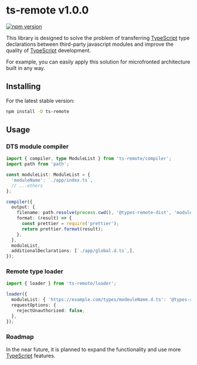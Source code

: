 # ts-remote v1.0.0

[![npm version](https://badge.fury.io/js/ts-remote.svg)](https://www.npmjs.com/package/ts-remote)

This library is designed to solve the problem of transferring [TypeScript](https://www.typescriptlang.org/) type declarations between third-party javascript modules and improve the quality of [TypeScript](https://www.typescriptlang.org/) development.

For example, you can easily apply this solution for microfronted architecture built in any way.

## Installing

For the latest stable version:

```bash
npm install -D ts-remote
```

## Usage

### DTS module compiler

```ts
import { compiler, type ModuleList } from 'ts-remote/compiler';
import path from 'path';

const moduleList: ModuleList = {
  'moduleName': `./app/index.ts`,
  // ...others
};

compiler({
  output: {
    filename: path.resolve(process.cwd(), '@types-remote-dist', 'moduleName.d.ts'),
    format: (result) => {
      const prettier = require('prettier');
      return prettier.format(result);
    },
  },
  moduleList,
  additionalDeclarations: [`./app/global.d.ts`,],
});
```

### Remote type loader

```ts
import { loader } from 'ts-remote/loader';

loader({
  moduleList: { 'https://example.com/types/modeuleName.d.ts': '@types-remote-loaded/remote.d.ts' },
  requestOptions: {
    rejectUnauthorized: false,
  },
});
```

### Roadmap

In the near future, it is planned to expand the functionality and use more [TypeScript](https://www.typescriptlang.org/) features.
